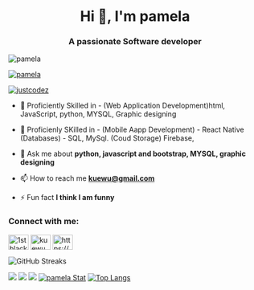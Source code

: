 <h1 align="center">Hi 👋, I'm pamela</h1>
<h3 align="center">A passionate Software developer</h3>

<p align="left"> <img src="https://komarev.com/ghpvc/?username=pamela&label=Profile%20views&color=0e75b6&style=flat" alt="pamela" /> </p>



<p align="left"> <a href="https://github.com/ryo-ma/github-profile-trophy"><img src="https://github-profile-trophy.vercel.app/?username=pamela" alt="pamela" /></a> </p>

<p align="left"> <a href="https://twitter.com/justcodez" target="blank"><img src="https://img.shields.io/twitter/follow/justcodez?logo=twitter&style=for-the-badge" alt="justcodez" /></a> </p>

- 🔭 Proficiently Skilled in - (Web Application Development)html, JavaScript, python, MYSQL, Graphic designing

- 🌱 Proficienly SKilled in - (Mobile Aapp Development) - React Native (Databases) - SQL, MySql.    (Coud Storage) Firebase, 

- 💬 Ask me about **python, javascript and bootstrap, MYSQL, graphic designing**

- 📫 How to reach me **kuewu@gmail.com**

- ⚡ Fun fact **I think I am funny**

<h3 align="left">Connect with me:</h3>
<p align="left">
<a href="https://twitter.com/justcodez" target="blank"><img align="center" src="https://raw.githubusercontent.com/rahuldkjain/github-profile-readme-generator/master/src/images/icons/Social/twitter.svg" alt="1stblackcousin" height="30" width="40" /></a>
<a href="https://instagram.com/kuewu pamela" target="blank"><img align="center" src="https://raw.githubusercontent.com/rahuldkjain/github-profile-readme-generator/master/src/images/icons/Social/instagram.svg" alt="kuewu pamela" height="30" width="40" /></a>
<a href="https://www.youtube.com/c/https://www.youtube.com/channel/uc67agzxax7p8d03hut2zfoq" target="blank"><img align="center" src="https://raw.githubusercontent.com/rahuldkjain/github-profile-readme-generator/master/src/images/icons/Social/youtube.svg" alt="https://www.youtube.com/channel/uc67agzxax7p8d03hut2zfoq" height="30" width="40" /></a>
  
  
  
  

</p>

![GitHub Streaks](http://github-readme-streak-stats.herokuapp.com?user=kuewu&theme=dracula&hide_border=true)




![](https://github-profile-summary-cards.vercel.app/api/cards/profile-details?username=kuewu&theme=github_dark)
![](https://github-profile-summary-cards.vercel.app/api/cards/repos-per-language?username=kuewu&theme=github_dark)
![](https://github-profile-summary-cards.vercel.app/api/cards/most-commit-language?username=kuewu&theme=github_dark)
[![pamela Stat](https://github-readme-stats.vercel.app/api?username=kuewu&show_icons=true&theme=github_dark)](https://github.com/kuewu)
[![Top Langs](https://github-readme-stats.vercel.app/api/top-langs/?username=pamela&layout=compact&langs_count=10&theme=github_dark&hide_border=true&count-private=true)](https://github.com/qbentil)
 




